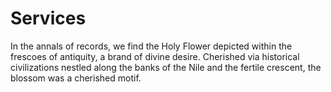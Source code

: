 # Services
In the annals of records, we find the Holy Flower depicted within the frescoes of antiquity, a brand of divine desire. Cherished via historical civilizations nestled along the banks of the Nile and the fertile crescent, the blossom was a cherished motif.

